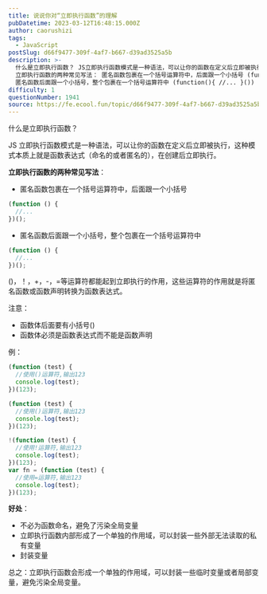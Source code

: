 ```yaml
---
title: 说说你对“立即执行函数”的理解
pubDatetime: 2023-03-12T16:48:15.000Z
author: caorushizi
tags:
  - JavaScript
postSlug: d66f9477-309f-4af7-b667-d39ad3525a5b
description: >-
  什么是立即执行函数？ JS立即执行函数模式是一种语法，可以让你的函数在定义后立即被执行，这种模式本质上就是函数表达式（命名的或者匿名的），在创建后立即执行。
  立即执行函数的两种常见写法： 匿名函数包裹在一个括号运算符中，后面跟一个小括号 (function(){ //... })()
  匿名函数后面跟一个小括号，整个包裹在一个括号运算符中 (function(){ //... }()) ()，！，+
difficulty: 1
questionNumber: 1941
source: https://fe.ecool.fun/topic/d66f9477-309f-4af7-b667-d39ad3525a5b
---
```


什么是立即执行函数？

JS 立即执行函数模式是一种语法，可以让你的函数在定义后立即被执行，这种模式本质上就是函数表达式（命名的或者匿名的），在创建后立即执行。

**立即执行函数的两种常见写法**：

- 匿名函数包裹在一个括号运算符中，后面跟一个小括号

```js
(function () {
  //...
})();
```

- 匿名函数后面跟一个小括号，整个包裹在一个括号运算符中

```js
(function () {
  //...
})();
```

()，！，+，-，=等运算符都能起到立即执行的作用，这些运算符的作用就是将匿名函数或函数声明转换为函数表达式。

注意：

- 函数体后面要有小括号()
- 函数体必须是函数表达式而不能是函数声明

例：

```js
(function (test) {
  //使用()运算符,输出123
  console.log(test);
})(123);

(function (test) {
  //使用()运算符,输出123
  console.log(test);
})(123);

!(function (test) {
  //使用!运算符,输出123
  console.log(test);
})(123);
var fn = (function (test) {
  //使用=运算符,输出123
  console.log(test);
})(123);
```

**好处**：

- 不必为函数命名，避免了污染全局变量
- 立即执行函数内部形成了一个单独的作用域，可以封装一些外部无法读取的私有变量
- 封装变量

总之：立即执行函数会形成一个单独的作用域，可以封装一些临时变量或者局部变量，避免污染全局变量。
